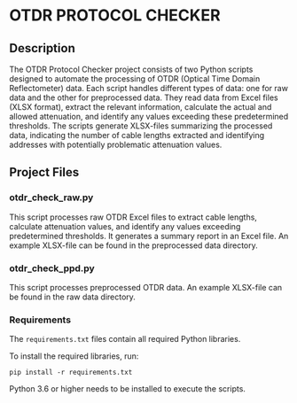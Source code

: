 # OTDR PROTOCOL CHECKER

## Description
The OTDR Protocol Checker project consists of two Python scripts designed to automate the processing of OTDR (Optical Time Domain Reflectometer) data. Each script handles different types of data: one for raw data and the other for preprocessed data. They read data from Excel files (XLSX format), extract the relevant information, calculate the actual and allowed attenuation, and identify any values exceeding these predetermined thresholds. The scripts generate XLSX-files summarizing the processed data, indicating the number of cable lengths extracted and identifying addresses with potentially problematic attenuation values.

## Project Files

### otdr_check_raw.py

This script processes raw OTDR Excel files to extract cable lengths, calculate attenuation values, and identify any values exceeding predetermined thresholds. It generates a summary report in an Excel file.
An example XLSX-file can be found in the preprocessed data directory.

### otdr_check_ppd.py
This script processes preprocessed OTDR data. An example XLSX-file can be found in the raw data directory.

### Requirements
The `requirements.txt` files contain all required Python libraries.

To install the required libraries, run:
```
pip install -r requirements.txt
```

Python 3.6 or higher needs to be installed to execute the scripts.

